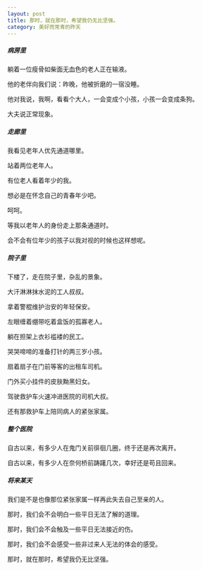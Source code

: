 ```yaml
---
layout: post
title: 那时，就在那时，希望我仍无比坚强。
category: 美好而常青的昨天
---
```


##### 病房里

  躺着一位瘦骨如柴面无血色的老人正在输液。
  
  他的老伴向我们说：昨晚，他被折磨的一宿没睡。
  
  他对我说，我啊，看看个大人，一会变成个小孩，小孩一会变成条狗。
  
  大夫说正常现象。
  
  
##### 走廊里

  我看见老年人优先通道哪里。
  
  站着两位老年人。
  
  有位老人看着年少的我。
  
  想必是在怀念自己的青春年少吧。
  
  呵呵。
  
  等我以老年人的身份走上那条通道时。
  
  会不会有位年少的孩子以我对视的时候也这样想呢。
  
##### 院子里

  下楼了，走在院子里，杂乱的景象。
  
  大汗淋淋抹水泥的工人叔叔。
  
  拿着警棍维护治安的年轻保安。
  
  左眼缠着绷带吃着盒饭的孤寡老人。
  
  躺在担架上衣衫褴褛的民工。
  
  哭哭啼啼的准备打针的两三岁小孩。
  
  扇着扇子在门前等客的出租车司机。
  
  门外买小挂件的皮肤黝黑妇女。
  
  驾驶救护车火速冲进医院的司机大叔。
  
  还有那救护车上陪同病人的紧张家属。
  
##### 整个医院

  自古以来，有多少人在鬼门关前徘徊几圈，终于还是再次离开。
  
  自古以来，有多少人在奈何桥前踌躇几次，幸好还是苟且回来。
  
  
##### 将来某天

  我们是不是也像那位紧张家属一样再此失去自己至亲的人。
  
  那时，我们会不会明白一些平日无法了解的道理。
  
  那时，我们会不会触及一些平日无法接近的伤。
  
  那时，我们会不会感受一些非过来人无法的体会的感受。
  
  那时，就在那时，希望我仍无比坚强。

